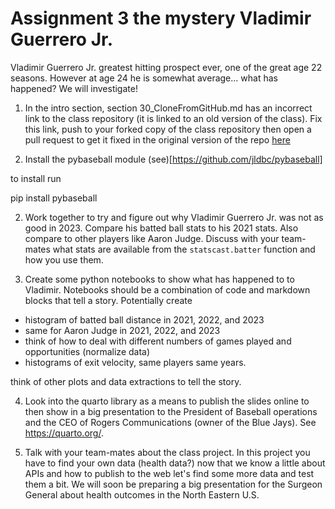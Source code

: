 # Assignment 3 the mystery Vladimir Guerrero Jr. 

Vladimir Guerrero Jr. greatest hitting prospect ever, one of the great age 22 seasons.  However at age 24 he is somewhat average... what has happened?  We will investigate!


1. In the intro section, section 30_CloneFromGitHub.md has an incorrect link to the class repository (it is linked to an old version of the class).  Fix this link, push to your forked copy of the class repository then open a pull request to get it fixed in the original version of the repo [here](https://github.com/True-North-Intelligent-Algorithms/intro-to-data-analysis)  

2. Install the pybaseball module (see)[https://github.com/jldbc/pybaseball]

to install run

pip install pybaseball

2.  Work together to try and figure out why Vladimir Guerrero Jr. was not as good in 2023.  Compare his batted ball stats to his 2021 stats.  Also compare to other players like Aaron Judge.  Discuss with your team-mates what stats are available from the ```statscast.batter``` function and how you use them.

3.  Create some python notebooks to show what has happened to to Vladimir.  Notebooks should be a combination of code and markdown blocks that tell a story.  Potentially create

* histogram of batted ball distance in 2021, 2022, and 2023
* same for Aaron Judge in 2021, 2022, and 2023
* think of how to deal with different numbers of games played and opportunities (normalize data)
* histograms of exit velocity, same players same years.

think of other plots and data extractions to tell the story.

4.  Look into the quarto library as a means to publish the slides online to then show in a big presentation to the President of Baseball operations and the CEO of Rogers Communications (owner of the Blue Jays).  See https://quarto.org/. 

5.  Talk with your team-mates about the class project.  In this project you have to find your own data (health data?) now that we know a little about APIs and how to publish to the web let's find some more data and test them a bit.  We will soon be preparing a big presentation for the Surgeon General about health outcomes in the North Eastern U.S. 
